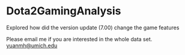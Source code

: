 # Dota2GamingAnalysis
Explored how did the version update (7.00) change the game features

Please email me if you are interested in the whole data set.
yuanmh@umich.edu
